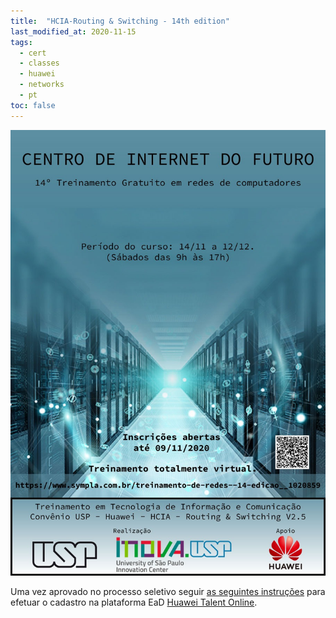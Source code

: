 ```yaml
---
title:  "HCIA-Routing & Switching - 14th edition"
last_modified_at: 2020-11-15
tags:
  - cert
  - classes
  - huawei
  - networks
  - pt
toc: false
---
```


[![](/assets/images/posts/2020-10-25-hcia-14.jpeg)](https://www.sympla.com.br/treinamento-de-redes--14-edicao__1020859)

Uma vez aprovado no processo seletivo seguir [as seguintes instruções](/haina-talent) para efetuar o cadastro na plataforma EaD [Huawei Talent Online](https://e.huawei.com/en/talent).